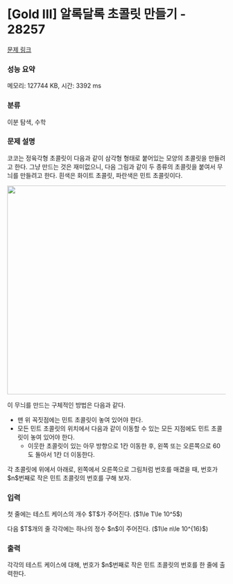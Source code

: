 # [Gold III] 알록달록 초콜릿 만들기 - 28257 

[문제 링크](https://www.acmicpc.net/problem/28257) 

### 성능 요약

메모리: 127744 KB, 시간: 3392 ms

### 분류

이분 탐색, 수학

### 문제 설명

<p>코코는 정육각형 초콜릿이 다음과 같이 삼각형 형태로 붙어있는 모양의 초콜릿을 만들려고 한다. 그냥 만드는 것은 재미없으니, 다음 그림과 같이 두 종류의 초콜릿을 붙여서 무늬를 만들려고 한다. 흰색은 화이트 초콜릿, 파란색은 민트 초콜릿이다.</p>

<p style="text-align: center;"><img alt="" src="https://upload.acmicpc.net/637bf41c-aa5e-4502-b0a0-242756934e8f/-/preview/" style="height: 481px; width: 720px;"></p>

<p>이 무늬를 만드는 구체적인 방법은 다음과 같다.</p>

<ul>
	<li>맨 위 꼭짓점에는 민트 초콜릿이 놓여 있어야 한다.</li>
	<li>모든 민트 초콜릿의 위치에서 다음과 같이 이동할 수 있는 모든 지점에도 민트 초콜릿이 놓여 있어야 한다.
	<ul>
		<li>이웃한 초콜릿이 있는 아무 방향으로 1칸 이동한 후, 왼쪽 또는 오른쪽으로 60도 돌아서 1칸 더 이동한다.</li>
	</ul>
	</li>
</ul>

<p>각 초콜릿에 위에서 아래로, 왼쪽에서 오른쪽으로 그림처럼 번호를 매겼을 때, 번호가 $n$번째로 작은 민트 초콜릿의 번호를 구해 보자.</p>

### 입력 

 <p>첫 줄에는 테스트 케이스의 개수 $T$가 주어진다. ($1\le T\le 10^5$)</p>

<p>다음 $T$개의 줄 각각에는 하나의 정수 $n$이 주어진다. ($1\le n\le 10^{16}$)</p>

### 출력 

 <p>각각의 테스트 케이스에 대해, 번호가 $n$번째로 작은 민트 초콜릿의 번호를 한 줄에 출력한다.</p>

